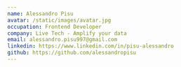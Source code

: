 ```yaml
---
name: Alessandro Pisu
avatar: /static/images/avatar.jpg
occupation: Frontend Developer
company: Live Tech - Amplify your data
email: alessandro.pisu997@gmail.com
linkedin: https://www.linkedin.com/in/pisu-alessandro
github: https://github.com/alessandropisu
---
```

